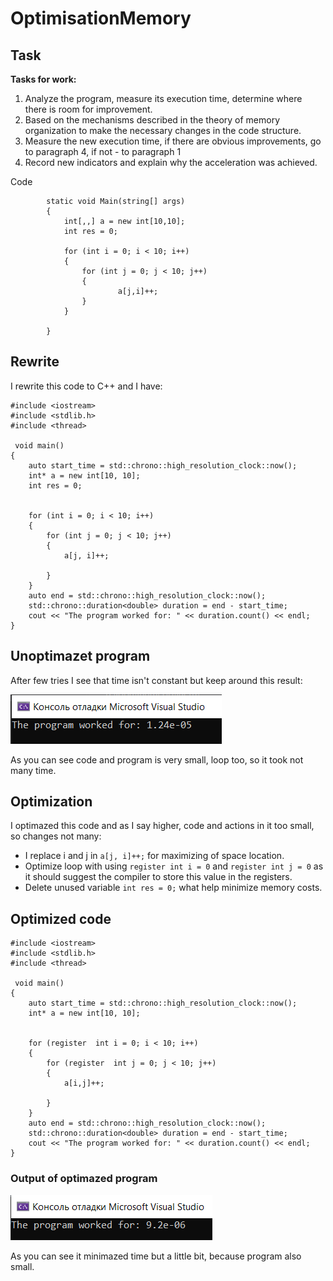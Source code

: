 # OptimisationMemory


## Task

**Tasks for work:**
1) Analyze the program, measure its execution time, determine where there is room for improvement.
2) Based on the mechanisms described in the theory of memory organization to make the necessary changes in the code structure.
3) Measure the new execution time, if there are obvious improvements, go to paragraph 4, if not - to paragraph 1
4) Record new indicators and explain why the acceleration was achieved.

Code

```
        static void Main(string[] args)
        {
            int[,,] a = new int[10,10];
            int res = 0;

            for (int i = 0; i < 10; i++)
            {
                for (int j = 0; j < 10; j++)
                {
                        a[j,i]++;
                }
            }

        }
```

## Rewrite


I rewrite this code to C++ and I have:
```
#include <iostream>
#include <stdlib.h> 
#include <thread>

 void main()
{
    auto start_time = std::chrono::high_resolution_clock::now();
    int* a = new int[10, 10];
    int res = 0;


    for (int i = 0; i < 10; i++)
    {
        for (int j = 0; j < 10; j++)
        {
            a[j, i]++;
            
        }
    }
    auto end = std::chrono::high_resolution_clock::now();
    std::chrono::duration<double> duration = end - start_time;
    cout << "The program worked for: " << duration.count() << endl;
}
```

## Unoptimazet program

After few tries I see that time isn't constant but keep around this result:

![example 1](/images/1.png)

As you can see code and program is very small, loop too, so it took not many time.

## Optimization

I optimazed this code and as I say higher, code and actions in it too small, so changes not many:

- I replace i and j in `a[j, i]++;` for maximizing of space location.
- Optimize loop with using `register int i = 0` and `register int j = 0` as it should suggest the compiler to store this value in the registers.
- Delete unused variable `int res = 0;` what help minimize memory costs.

## Optimized code

```
#include <iostream>
#include <stdlib.h> 
#include <thread>

 void main()
{
    auto start_time = std::chrono::high_resolution_clock::now();
    int* a = new int[10, 10];


    for (register  int i = 0; i < 10; i++)
    {
        for (register  int j = 0; j < 10; j++)
        {
            a[i,j]++;
            
        }
    }
    auto end = std::chrono::high_resolution_clock::now();
    std::chrono::duration<double> duration = end - start_time;
    cout << "The program worked for: " << duration.count() << endl;
}
```
### Output of optimazed program

![example 2](/images/2.png)

As you can see it minimazed time but a little bit, because program also small.











